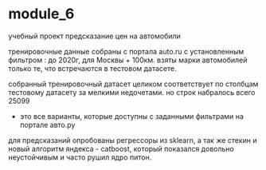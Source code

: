 # module_6
учебный проект
предсказание цен на автомобили

тренировочные данные собраны с портала auto.ru с установленным фильтром : до 2020г, для Москвы + 100км.
взяты марки автомобилей только те, что встречаются в тестовом датасете.

собранный тренировочный датасет целиком соответствует по столбцам тестовому датасету за мелкими недочетами.
но строк набралось всего 25099
- это все варианты, которые доступны с заданными фильтрами на портале авто.ру

для предсказаний опробованы регрессоры из sklearn,
а так же стекин и новый алгоритм яндекса - catboost, который показался довольно неустойчивым и часто рушил ядро питон.
 
